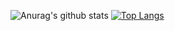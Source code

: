 <!-- <a href="https://github.com/anuraghazra/github-readme-stats">
  <img align="left" src="https://github-readme-stats.vercel.app/api/top-langs/?username=robertazzopardi&layout=compact" />
  <img align="left" src="https://github-readme-stats.vercel.app/api?username=robertazzopardi&count_private=true&show_icons=true&theme=graywhite" />
</a> -->

![Anurag's github stats](https://github-readme-stats.vercel.app/api?username=robertazzopardi&count_private=true&show_icons=true&theme=graywhite)
[![Top Langs](https://github-readme-stats.vercel.app/api/top-langs/?username=anuraghazra&layout=compact)](https://github.com/anuraghazra/github-readme-stats)

<!--
**robertazzopardi/robertazzopardi** is a ✨ _special_ ✨ repository because its `README.md` (this file) appears on your GitHub profile.

Here are some ideas to get you started:

- 🔭 I’m currently working on ...
- 🌱 I’m currently learning ...
- 👯 I’m looking to collaborate on ...
- 🤔 I’m looking for help with ...
- 💬 Ask me about ...
- 📫 How to reach me: ...
- 😄 Pronouns: ...
- ⚡ Fun fact: ...
-->
